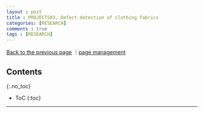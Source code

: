 ```yaml
---
layout : post
title : PROJECTS03, Defect detection of clothing fabrics
categories: [RESEARCH]
comments : true
tags : [RESEARCH]
---
```

[Back to the previous page](https://userdyk-github.github.io/Research.html) ｜<a href="https://github.com/userdyk-github/userdyk-github.github.io/blob/master/_posts/RESEARCH/2019-08-13-PROJECT03.md" target="_blank">page management</a><br>

## Contents
{:.no_toc}

* ToC
{:toc}

<hr class="division1">

